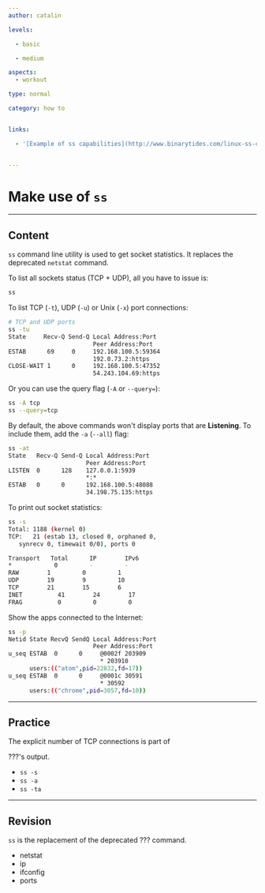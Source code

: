```yaml
---
author: catalin

levels:

  - basic

  - medium

aspects:
  - workout

type: normal

category: how to


links:

  - '[Example of ss capabilities](http://www.binarytides.com/linux-ss-command/){website}'


---
```


# Make use of `ss`

---
## Content

`ss` command line utility is used to get socket statistics. It replaces the deprecated `netstat` command.

To list all sockets status (TCP + UDP), all you have to issue is:
```bash
ss
```
To list TCP (`-t`), UDP (`-u`) or Unix (`-x`) port connections:
```bash
# TCP and UDP ports
ss -tu
State     Recv-Q Send-Q Local Address:Port
                        Peer Address:Port
ESTAB      69     0     192.168.100.5:59364
                        192.0.73.2:https
CLOSE-WAIT 1      0     192.168.100.5:47352
                        54.243.104.69:https
```
Or you can use the query flag (`-A` or `--query=`):
```bash
ss -A tcp
ss --query=tcp
```
By default, the above commands won't display ports that are **Listening**. To include them, add the `-a` (`--all`) flag:
```bash
ss -at
State   Recv-Q Send-Q Local Address:Port
                      Peer Address:Port
LISTEN  0      128    127.0.0.1:5939
                      *:*   
ESTAB   0      0      192.168.100.5:48088
                      34.198.75.135:https
```
To print out socket statistics:
```bash
ss -s
Total: 1188 (kernel 0)
TCP:   21 (estab 13, closed 0, orphaned 0,
   synrecv 0, timewait 0/0), ports 0

Transport   Total      IP        IPv6
*	         0         -         -        
RAW	       1         0         1        
UDP	       19        9         10       
TCP	       21        15        6        
INET	      41        24        17       
FRAG	      0         0         0    
```
Show the apps connected to the Internet:
```bash
ss -p
Netid State RecvQ SendQ Local Address:Port
                        Peer Address:Port
u_seq ESTAB  0      0     @0002f 203909
                          * 203910
      users:(("atom",pid=22832,fd=17))
u_seq ESTAB  0      0     @0001c 30591
                          * 30592
      users:(("chrome",pid=3057,fd=10))
```

---
## Practice

The explicit number of TCP connections is part of

???'s output.


* `ss -s`
* `ss -a`
* `ss -ta`

---
## Revision

`ss` is the replacement of the deprecated ??? command.


* netstat
* ip
* ifconfig
* ports

 
